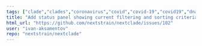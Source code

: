 ```yaml
---
tags: ["clade","clades","coronavirus","covid","covid-19","covid19","dna","help-wanted","influenza","ncov","neherlab","next-generation-sequencing","nextstrain","research","rna","sars-cov-2","science","sequences","sequencing","strain","tfeat","virus"]
title: "Add status panel showing current filtering and sorting criteria and number of sequences displayed out of total"
html_url: "https://github.com/nextstrain/nextclade/issues/102"
user: "ivan-aksamentov"
repo: "nextstrain/nextclade"
---
```


